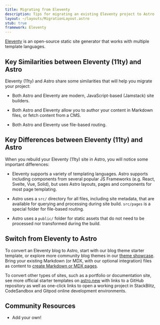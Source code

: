 ```yaml
---
title: Migrating from Eleventy
description: Tips for migrating an existing Eleventy project to Astro
layout: ~/layouts/MigrationLayout.astro
stub: true
framework: Eleventy
---
```


[Eleventy](https://11ty.dev) is an open-source static site generator that works with multiple template languages.

## Key Similarities between Eleventy (11ty) and Astro

Eleventy (11ty) and Astro share some similarities that will help you migrate your project:

- Both Astro and Eleventy are modern, JavaScript-based (Jamstack) site builders.

- Both Astro and Eleventy allow you to author your content in Markdown files, or fetch content from a CMS.

- Both Astro and Eleventy use file-based routing.

## Key Differences between Eleventy (11ty) and Astro

When you rebuild your Eleventy (11ty) site in Astro, you will notice some important differences:

- Eleventy supports a variety of templating languages. Astro supports including components from several popular JS Frameworks (e.g. React, Svelte, Vue, Solid), but uses Astro layouts, pages and components for most page templating.

- Astro uses a `src/` directory for all files, including site metadata, that are available for querying and processing during site build. `src/pages` is a special folder for file-based routing.

- Astro uses a `public/` folder for static assets that do not need to be processed nor transformed during the build.

## Switch from Eleventy to Astro

To convert an Eleventy blog to Astro, start with our blog theme starter template, or explore more community blog themes in our [theme showcase](https://astro.build/themes). Bring your existing Markdown (or MDX, with our optional integration) files as content to [create Markdown or MDX pages](/en/guides/markdown-content/).

To convert other types of sites, such as a portfolio or documentation site, see more official starter templates on [astro.new](https://astro.new) with links to a GitHub repository as well as one-click links to open a working project in StackBlitz, CodeSandbox and Gitpod online development environments.

## Community Resources

- Add your own!
